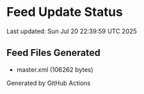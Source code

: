 # Feed Update Status
Last updated: Sun Jul 20 22:39:59 UTC 2025

## Feed Files Generated
- master.xml (106262 bytes)

Generated by GitHub Actions
